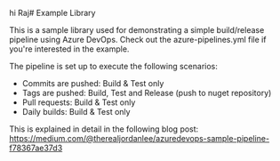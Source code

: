 hi Raj# Example Library

This is a sample library used for demonstrating a simple build/release pipeline using Azure DevOps.
Check out the azure-pipelines.yml file if you're interested in the example.

The pipeline is set up to execute the following scenarios:

- Commits are pushed: Build & Test only
- Tags are pushed: Build, Test and Release (push to nuget repository)
- Pull requests: Build & Test only
- Daily builds: Build & Test only

This is explained in detail in the following blog post:
https://medium.com/@therealjordanlee/azuredevops-sample-pipeline-f78367ae37d3
